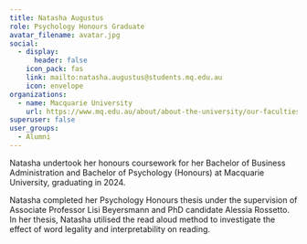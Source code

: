```yaml
---
title: Natasha Augustus
role: Psychology Honours Graduate
avatar_filename: avatar.jpg
social:
  - display:
      header: false
    icon_pack: fas
    link: mailto:natasha.augustus@students.mq.edu.au
    icon: envelope
organizations:
  - name: Macquarie University
    url: https://www.mq.edu.au/about/about-the-university/our-faculties/medicine-and-health-sciences/departments-and-centres/school-of-psychological-sciences
superuser: false
user_groups:
  - Alumni
---
```

Natasha undertook her honours coursework for her Bachelor of Business Administration and Bachelor of Psychology (Honours) at Macquarie University, graduating in 2024. 

Natasha completed her Psychology Honours thesis under the supervision of Associate Professor Lisi Beyersmann and PhD candidate Alessia Rossetto. In her thesis, Natasha utilised the read aloud method to investigate the effect of word legality and interpretability on reading.
